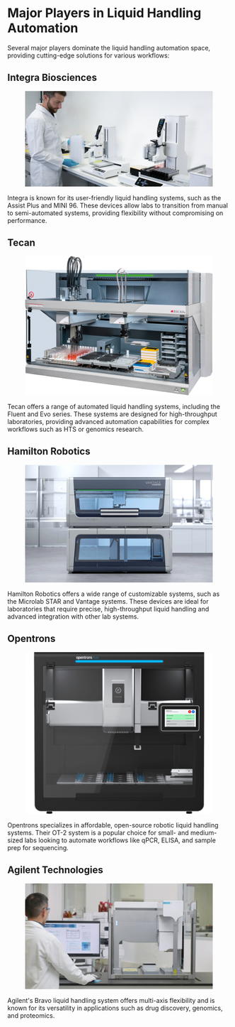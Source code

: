 # Major Players in Liquid Handling Automation

Several major players dominate the liquid handling automation space, providing cutting-edge solutions for various workflows:

## **Integra Biosciences**

<figure><img src="../../.gitbook/assets/image (805).png" alt=""><figcaption></figcaption></figure>

Integra is known for its user-friendly liquid handling systems, such as the Assist Plus and MINI 96. These devices allow labs to transition from manual to semi-automated systems, providing flexibility without compromising on performance.

## **Tecan**

<figure><img src="../../.gitbook/assets/image (820).png" alt=""><figcaption></figcaption></figure>

Tecan offers a range of automated liquid handling systems, including the Fluent and Evo series. These systems are designed for high-throughput laboratories, providing advanced automation capabilities for complex workflows such as HTS or genomics research.

## **Hamilton Robotics**

<figure><img src="../../.gitbook/assets/Vantage-Thumbnail.webp" alt="" width="563"><figcaption></figcaption></figure>



Hamilton Robotics offers a wide range of customizable systems, such as the Microlab STAR and Vantage systems. These devices are ideal for laboratories that require precise, high-throughput liquid handling and advanced integration with other lab systems.

## **Opentrons**

<figure><img src="../../.gitbook/assets/image (819).png" alt=""><figcaption></figcaption></figure>

Opentrons specializes in affordable, open-source robotic liquid handling systems. Their OT-2 system is a popular choice for small- and medium-sized labs looking to automate workflows like qPCR, ELISA, and sample prep for sequencing.

## **Agilent Technologies**

<figure><img src="../../.gitbook/assets/image (814).png" alt=""><figcaption></figcaption></figure>



Agilent's Bravo liquid handling system offers multi-axis flexibility and is known for its versatility in applications such as drug discovery, genomics, and proteomics.
